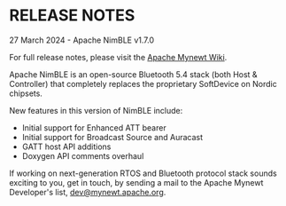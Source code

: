 # RELEASE NOTES

27 March 2024 - Apache NimBLE v1.7.0

For full release notes, please visit the
[Apache Mynewt Wiki](https://cwiki.apache.org/confluence/display/MYNEWT/Release+Notes).

Apache NimBLE is an open-source Bluetooth 5.4 stack (both Host & Controller) that completely
replaces the proprietary SoftDevice on Nordic chipsets.

New features in this version of NimBLE include:

* Initial support for Enhanced ATT bearer
* Initial support for Broadcast Source and Auracast
* GATT host API additions
* Doxygen API comments overhaul

If working on next-generation RTOS and Bluetooth protocol stack
sounds exciting to you, get in touch, by sending a mail to the Apache Mynewt
Developer's list, dev@mynewt.apache.org.
